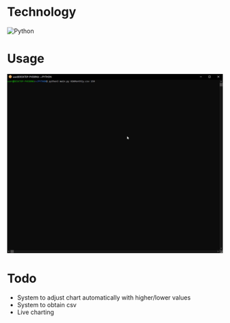 # Technology
![Python](https://img.shields.io/badge/python-3670A0?style=for-the-badge&logo=python&logoColor=ffdd54)
# Usage
![screen-gif](./readme/Animation.gif)
# Todo
- System to adjust chart automatically with higher/lower values
- System to obtain csv
- Live charting
